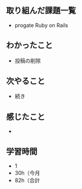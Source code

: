 ## 取り組んだ課題一覧
- progate Ruby on Rails
## わかったこと
- 投稿の削除
## 次やること
- 続き
## 感じたこと
- 
## 学習時間
- 1
- 30h（今月
- 82h（合計

